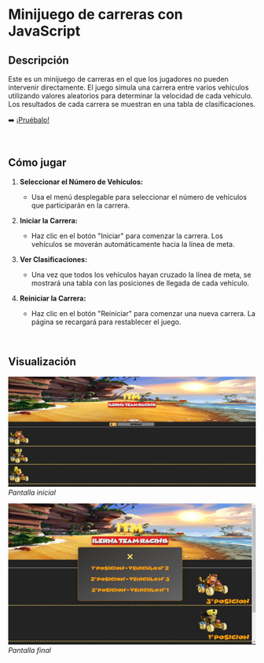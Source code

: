 # Minijuego de carreras con JavaScript

## Descripción

Este es un minijuego de carreras en el que los jugadores no pueden intervenir directamente. El juego simula una carrera entre varios vehículos utilizando valores aleatorios para determinar la velocidad de cada vehículo. Los resultados de cada carrera se muestran en una tabla de clasificaciones.

➡️ [¡Pruébalo!](https://loret0g.github.io/piedraPapelTijera/)

&nbsp;

## Cómo jugar

1. **Seleccionar el Número de Vehículos:**
   - Usa el menú desplegable para seleccionar el número de vehículos que participarán en la carrera.

2. **Iniciar la Carrera:**
   - Haz clic en el botón "Iniciar" para comenzar la carrera. Los vehículos se moverán automáticamente hacia la línea de meta.

3. **Ver Clasificaciones:**
   - Una vez que todos los vehículos hayan cruzado la línea de meta, se mostrará una tabla con las posiciones de llegada de cada vehículo.

4. **Reiniciar la Carrera:**
   - Haz clic en el botón "Reiniciar" para comenzar una nueva carrera. La página se recargará para restablecer el juego.
  
&nbsp;

## Visualización
![Pantalla inicial](https://github.com/loret0g/carreraJS/blob/main/docs/images/Inicio%20carrera.jpg?raw=true)
*Pantalla inicial*

![Pantalla final](https://github.com/loret0g/carreraJS/blob/main/docs/images/Final%20carrera.jpg?raw=true)
*Pantalla final*
